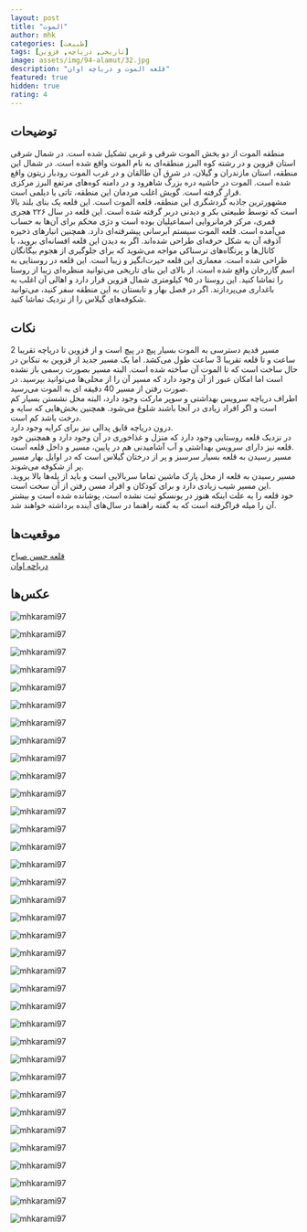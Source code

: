 ```yaml
---
layout: post
title: "الموت"
author: mhk
categories: [طبیعت]
tags: [تاریخی, دریاچه, قزوین]
image: assets/img/94-alamut/32.jpg
description: "قلعه الموت و دریاچه اوان"
featured: true
hidden: true
rating: 4
---
```


## توضیحات
منطقه الموت از دو بخش الموت شرقی و غربی تشکیل شده است. در شمال شرقی استان قزوین و در رشته کوه البرز منطقه‌ای به نام الموت واقع شده است. در شمال این منطقه، استان مازندران و گیلان، در شرق آن طالقان و در غرب الموت رودبار زیتون واقع شده است. الموت در حاشیه دره بزرگ شاهرود و در دامنه کوه‌های مرتفع البرز مرکزی قرار گرفته است. گویش اغلب مردمان این منطقه، تاتی یا دیلمی است.  
مشهورترین جاذبه گردشگری این منطقه، قلعه الموت است. این قلعه یک بنای بلند بالا است که توسط طبیعتی بکر و دیدنی دربر گرفته شده است. این قلعه در سال ۲۲۶ هجری قمری، مرکز فرمانروایی اسماعیلیان بوده است و دژی محکم برای آن‌ها به حساب می‌آمده است. قلعه الموت سیستم آبرسانی پیشرفته‌ای دارد. همچنین انبارهای ذخیره آذوقه آن به شکل حرفه‌ای طراحی شده‌اند. اگر به دیدن این قلعه افسانه‌ای بروید، با کانال‌ها و پرتگاه‌های ترسناکی مواجه می‌شوید که برای جلوگیری از هجوم بیگانگان طراحی شده است. معماری این قلعه حیرت‌انگیز و زیبا است.
این قلعه در روستایی به اسم گازرخان واقع شده است. از بالای این بنای تاریخی می‌توانید منظره‌ای زیبا از روستا را تماشا کنید. این روستا در ۹۵ کیلومتری شمال قزوین قرار دارد و اهالی آن اغلب به باغداری می‌پردازند. اگر در فصل بهار و تابستان به این منطقه سفر کنید، می‌توانید شکوفه‌های گیلاس را از نزدیک تماشا کنید.  

## نکات
مسیر قدیم دسترسی به الموت بسیار پیچ در پیچ است و از قزوین تا دریاچه تقریبا 2 ساعت و تا قلعه تقریبا 3 ساعت طول می‌کشد. اما یک مسیر جدید از قزوین به تنکابن در حال ساخت است که تا الموت آن ساخته شده است. البته مسیر بصورت رسمی باز نشده است اما امکان عبور از آن وجود دارد که مسیر آن را از محلی‌ها می‌توانید بپرسید. در صورت رفتن از مسیر 40 دقیقه ای به الموت می‌رسید.  
اطراف دریاچه سرویس بهداشتی و سوپر مارکت وجود دارد، البته محل نشستن بسیار کم است و اگر افراد زیادی در آنجا باشند شلوغ می‌شود. همچنین بخش‌هایی که سایه و درخت باشد کم است.  
درون دریاچه قایق پدالی نیز برای کرایه وجود دارد.  
در نزدیک قلعه روستایی وجود دارد که منزل و غذاخوری در آن وجود دارد و همچنین خود قلعه نیز دارای سرویس بهداشتی و آب آشامیدنی هم در پایین، مسیر و داخل قلعه است.  
مسیر رسیدن به قلعه بسیار سرسبز و پر از درختان گیلاس است که در اوایل بهار مسیر پر از شکوفه می‌شوند.  
مسیر رسیدن به قلعه از محل پارک ماشین تماما سربالایی است و باید از پله‌ها بالا بروید. این مسیر شیب زیادی دارد و برای کودکان و افراد مسن رفتن از آن سخت است.  
خود قلعه را به علت اینکه هنوز در یونسکو ثبت نشده است، پوشانده شده است و بیشتر آن را میله فراگرفته است که به گفته راهنما در سال‌های آینده برداشته خواهند شد.  


## موقعیت‌ها
[قلعه حسن صباح](https://www.google.com/maps/place/Alamut+Castle/@36.44506,50.5833504,17z/data=!3m1!4b1!4m6!3m5!1s0x3f8c84055a4a27e1:0xae0a17e2074a1754!8m2!3d36.44506!4d50.5859253!16zL20vMDFkMnN0?entry=ttu)  
[دریاچه اوان](https://www.google.com/maps/place/Evan+Lake/@36.4834776,50.4344236,15.96z/data=!4m15!1m8!3m7!1s0x3f8b623fee7f40f5:0x47a81ca993f0b0d0!2sEvan,+Qazvin+Province,+Iran!3b1!8m2!3d36.4912502!4d50.4521375!16s%2Fg%2F1ywqf_0sg!3m5!1s0x3f8b63ec25a1f6cb:0x9c34ccf8592769c3!8m2!3d36.4819965!4d50.4439626!16s%2Fg%2F11syr3x09k?entry=ttu)  


## عکس‌ها

![mhkarami97](/assets/img/94-alamut/01.jpg)  

![mhkarami97](/assets/img/94-alamut/03.jpg)  

![mhkarami97](/assets/img/94-alamut/04.jpg)  

![mhkarami97](/assets/img/94-alamut/05.jpg)  

![mhkarami97](/assets/img/94-alamut/06.jpg)  

![mhkarami97](/assets/img/94-alamut/07.jpg)  

![mhkarami97](/assets/img/94-alamut/08.jpg)  

![mhkarami97](/assets/img/94-alamut/09.jpg)  

![mhkarami97](/assets/img/94-alamut/10.jpg)  

![mhkarami97](/assets/img/94-alamut/11.jpg)  

![mhkarami97](/assets/img/94-alamut/12.jpg)  

![mhkarami97](/assets/img/94-alamut/13.jpg)  

![mhkarami97](/assets/img/94-alamut/14.jpg)  

![mhkarami97](/assets/img/94-alamut/15.jpg)  

![mhkarami97](/assets/img/94-alamut/16.jpg)  

![mhkarami97](/assets/img/94-alamut/17.jpg)  

![mhkarami97](/assets/img/94-alamut/18.jpg)  

![mhkarami97](/assets/img/94-alamut/19.jpg)  

![mhkarami97](/assets/img/94-alamut/20.jpg)  

![mhkarami97](/assets/img/94-alamut/21.jpg)  

![mhkarami97](/assets/img/94-alamut/22.jpg)  

![mhkarami97](/assets/img/94-alamut/23.jpg)  

![mhkarami97](/assets/img/94-alamut/24.jpg)  

![mhkarami97](/assets/img/94-alamut/25.jpg)  

![mhkarami97](/assets/img/94-alamut/26.jpg)  

![mhkarami97](/assets/img/94-alamut/27.jpg)  

![mhkarami97](/assets/img/94-alamut/28.jpg)  

![mhkarami97](/assets/img/94-alamut/29.jpg)  

![mhkarami97](/assets/img/94-alamut/30.jpg)  

![mhkarami97](/assets/img/94-alamut/31.jpg)  

![mhkarami97](/assets/img/94-alamut/32.jpg)  

![mhkarami97](/assets/img/94-alamut/33.jpg)  

![mhkarami97](/assets/img/94-alamut/34.jpg)  

![mhkarami97](/assets/img/94-alamut/35.jpg)  

![mhkarami97](/assets/img/94-alamut/36.jpg)  